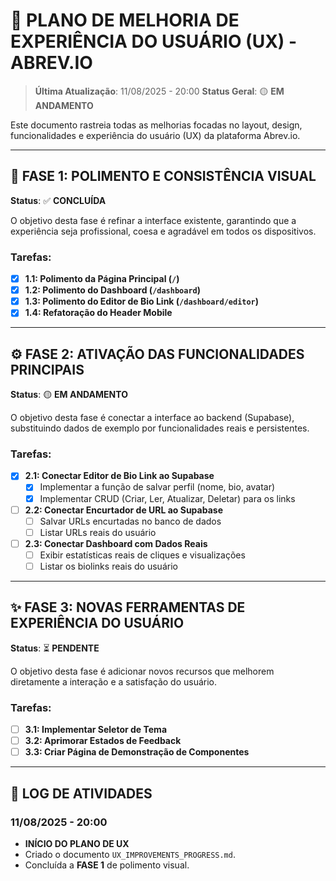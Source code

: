 # 🚀 PLANO DE MELHORIA DE EXPERIÊNCIA DO USUÁRIO (UX) - ABREV.IO

> **Última Atualização**: 11/08/2025 - 20:00
> **Status Geral**: 🟡 **EM ANDAMENTO**

Este documento rastreia todas as melhorias focadas no layout, design, funcionalidades e experiência do usuário (UX) da plataforma Abrev.io.

---

## 🎨 FASE 1: POLIMENTO E CONSISTÊNCIA VISUAL
**Status**: ✅ **CONCLUÍDA**

O objetivo desta fase é refinar a interface existente, garantindo que a experiência seja profissional, coesa e agradável em todos os dispositivos.

### Tarefas:
- [x] **1.1: Polimento da Página Principal (`/`)**
- [x] **1.2: Polimento do Dashboard (`/dashboard`)**
- [x] **1.3: Polimento do Editor de Bio Link (`/dashboard/editor`)**
- [x] **1.4: Refatoração do Header Mobile**

---

## ⚙️ FASE 2: ATIVAÇÃO DAS FUNCIONALIDADES PRINCIPAIS
**Status**: 🟡 **EM ANDAMENTO**

O objetivo desta fase é conectar a interface ao backend (Supabase), substituindo dados de exemplo por funcionalidades reais e persistentes.

### Tarefas:
- [x] **2.1: Conectar Editor de Bio Link ao Supabase**
  - [x] Implementar a função de salvar perfil (nome, bio, avatar)
  - [x] Implementar CRUD (Criar, Ler, Atualizar, Deletar) para os links
- [ ] **2.2: Conectar Encurtador de URL ao Supabase**
  - [ ] Salvar URLs encurtadas no banco de dados
  - [ ] Listar URLs reais do usuário
- [ ] **2.3: Conectar Dashboard com Dados Reais**
  - [ ] Exibir estatísticas reais de cliques e visualizações
  - [ ] Listar os biolinks reais do usuário

---

## ✨ FASE 3: NOVAS FERRAMENTAS DE EXPERIÊNCIA DO USUÁRIO
**Status**: ⏳ **PENDENTE**

O objetivo desta fase é adicionar novos recursos que melhorem diretamente a interação e a satisfação do usuário.

### Tarefas:
- [ ] **3.1: Implementar Seletor de Tema**
- [ ] **3.2: Aprimorar Estados de Feedback**
- [ ] **3.3: Criar Página de Demonstração de Componentes**

---

## 📝 LOG DE ATIVIDADES

### 11/08/2025 - 20:00
- **INÍCIO DO PLANO DE UX**
- Criado o documento `UX_IMPROVEMENTS_PROGRESS.md`.
- Concluída a **FASE 1** de polimento visual.